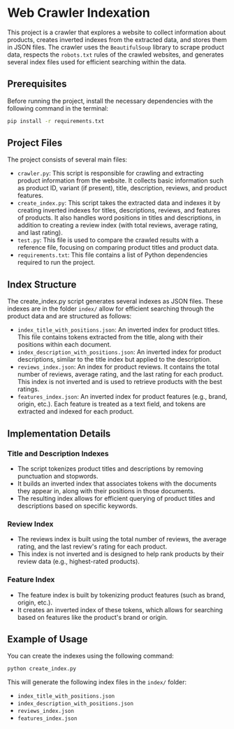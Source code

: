 # Web Crawler Indexation

This project is a crawler that explores a website to collect information about products, creates inverted indexes from the extracted data, and stores them in JSON files. The crawler uses the `BeautifulSoup` library to scrape product data, respects the `robots.txt` rules of the crawled websites, and generates several index files used for efficient searching within the data.

## Prerequisites

Before running the project, install the necessary dependencies with the following command in the terminal:

```bash
pip install -r requirements.txt
```


## Project Files

The project consists of several main files:
- `crawler.py`: This script is responsible for crawling and extracting product information from the website. It collects basic information such as product ID, variant (if present), title, description, reviews, and product features.
- `create_index.py`: This script takes the extracted data and indexes it by creating inverted indexes for titles, descriptions, reviews, and features of products. It also handles word positions in titles and descriptions, in addition to creating a review index (with total reviews, average rating, and last rating).
- `test.py`: This file is used to compare the crawled results with a reference file, focusing on comparing product titles and product data.
- `requirements.txt`: This file contains a list of Python dependencies required to run the project.




## Index Structure

The create_index.py script generates several indexes as JSON files. These indexes are in the folder `index/` allow for efficient searching through the product data and are structured as follows:

- `index_title_with_positions.json`: An inverted index for product titles. This file contains tokens extracted from the title, along with their positions within each document.
- `index_description_with_positions.json`: An inverted index for product descriptions, similar to the title index but applied to the description.
- `reviews_index.json`: An index for product reviews. It contains the total number of reviews, average rating, and the last rating for each product. This index is not inverted and is used to retrieve products with the best ratings.
- `features_index.json`: An inverted index for product features (e.g., brand, origin, etc.). Each feature is treated as a text field, and tokens are extracted and indexed for each product.


## Implementation Details
### Title and Description Indexes
- The script tokenizes product titles and descriptions by removing punctuation and stopwords.
- It builds an inverted index that associates tokens with the documents they appear in, along with their positions in those documents.
- The resulting index allows for efficient querying of product titles and descriptions based on specific keywords.

### Review Index
- The reviews index is built using the total number of reviews, the average rating, and the last review's rating for each product.
- This index is not inverted and is designed to help rank products by their review data (e.g., highest-rated products).

### Feature Index
- The feature index is built by tokenizing product features (such as brand, origin, etc.).
- It creates an inverted index of these tokens, which allows for searching based on features like the product's brand or origin.


## Example of Usage

You can create the indexes using the following command:

```bash
python create_index.py
```

This will generate the following index files in the `index/` folder:
- `index_title_with_positions.json`
- `index_description_with_positions.json`
- `reviews_index.json`
- `features_index.json`


